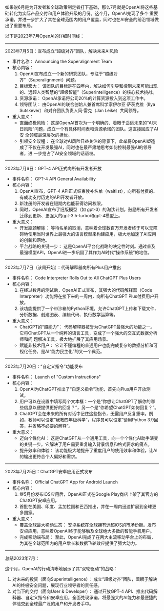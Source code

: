 如果说6月是为开发者和全球政策制定者打下基础，那么7月就是OpenAI将这些基础转化为实际产品交付和用户体验升级的月份。这个月，OpenAI兑现了多个
重要承诺，并进一步扩大了其在全球范围内的用户覆盖，同时也在AI安全的前沿领域做出了重要布局。

以下是2023年7月OpenAI的详细时间线：

---

2023年7月5日：宣布成立“超级对齐”团队，解决未来AI风险

- 事件名称： Announcing the Superalignment Team
- 核心内容：
  1.  OpenAI宣布成立一个新的研究团队，专注于“超级对齐”（Superalignment）问题。
  2.  目标宏大： 该团队的目标是在四年内，解决如何引导和控制未来可能出现的、远超人类智慧的“超级智能”（Superintelligence）的核心技术挑战。
  3.  资源承诺： OpenAI承诺将公司20%的计算资源投入到这项工作中。
  4.  领导团队： 由OpenAI的联合创始人兼首席科学家伊尔亚·萨茨克维（Ilya Sutskever）和对齐团队负责人简·雷克（Jan Leike）共同领导。
- 重大意义：
  - 直面终极风险： 这是OpenAI首次为一个明确的、着眼于遥远未来的“AI末日风险”问题，成立一个有具体时间表和资源承诺的团队。这直接回应了AI安
    全领域最深层次的担忧。
  - 引领安全议程： 在全球对AI风险日益关注的背景下，此举将OpenAI塑造成了不仅在开发最强AI，同时也在最严肃地思考如何控制最强AI的领导者，进
    一步抢占了AI安全领域的话语权。

---

2023年7月6日：GPT-4 API正式向所有开发者开放

- 事件名称： GPT-4 API General Availability
- 核心内容：
  1.  OpenAI宣布，GPT-4 API正式结束候补名单（waitlist），向所有付费的、有成功支付历史的API开发者开放。
  2.  新注册的开发者在短期内也能获得访问权限。
  3.  同时，OpenAI宣布了旧版模型（如 gpt-3）的淘汰计划，鼓励所有开发者迁移到更新、更强大的gpt-3.5-turbo和gpt-4模型上。
- 重大意义：
  - 开发瓶颈解除：
    等待名单的取消，意味着全球数百万开发者终于可以无障碍地使用当时世界上最强大的语言模型来构建应用，极大地加速了AI应用的创新和落地。
  - 平台战略的关键一步： 这是OpenAI平台化战略的决定性时刻。通过普及最强模型API，OpenAI进一步巩固了其作为AI时代“操作系统”的地位。

---

2023年7月7日（该周开始）：代码解释器向所有Plus用户推出

- 事件名称： Code Interpreter Rolls Out to All ChatGPT Plus Users
- 核心内容：
  1.  在经过数月的测试后，OpenAI正式宣布，其强大的代码解释器（Code Interpreter）功能将在接下来的一周内，向所有ChatGPT Plus付费用户开放。
  2.  该功能提供了一个带沙箱的Python环境，允许ChatGPT上传和下载文件、分析数据、创建图表、编辑代码、执行数学运算等。
- 重大意义：
  - ChatGPT的“超能力”： 代码解释器被誉为ChatGPT最强大的功能之一。它将ChatGPT从一个纯粹的语言工具，变成了一个强大的交互式数据分析师和问
    题解决工具，极大地扩展了其应用场景。
  - 赋能非技术用户： 它让不懂编程的普通用户也能完成复杂的数据分析和可视化任务，是AI“能力民主化”的又一个典范。

---

2023年7月20日：“自定义指令”功能发布

- 事件名称： Launch of "Custom Instructions"
- 核心内容：
  1.  OpenAI为ChatGPT推出了“自定义指令”功能，首先向Plus用户开放测试。
  2.  用户可以在设置中填写两个文本框：一个是“你想让ChatGPT了解你的哪些信息以便提供更好的回复？”，另一个是“你希望ChatGPT如何回复？”。
  3.  ChatGPT会在未来的所有对话中记住这些指令，无需用户反复重申。例如，教师可以设定“我教四年级科学”，程序员可以设定“请用Python
      3.9回答，并省略不必要的解释”。
- 重大意义：
  - 迈向个性化AI： 这是ChatGPT从一个通用工具，向一个个性化AI助手演变的关键一步。它解决了用户需要重复输入背景信息和格式要求的痛点。
  - 提升效率和体验： 该功能极大地提升了重度用户的使用效率和体验，让AI的输出更符合个人偏好和需求。

---

2023年7月25日：ChatGPT安卓应用正式发布

- 事件名称： Official ChatGPT App for Android Launch
- 核心内容：
  1.  继5月份发布iOS应用后，OpenAI正式在Google Play商店上架了其官方的ChatGPT安卓应用。
  2.  首批在美国、印度、孟加拉国和巴西推出，并在一周内迅速扩展到全球更多国家。
- 重大意义：
  - 覆盖全球最大移动生态： 安卓系统在全球拥有远超iOS的市场份额。发布安卓应用，意味着OpenAI终于能够触及全球绝大多数的智能手机用户。
  - 完成移动端布局： 至此，OpenAI完成了在两大主流移动平台上的布局，为其在全球范围内的用户增长和数据飞轮效应提供了强大动力。

---

总结2023年7月：

这个月，OpenAI的行动清晰地展示了其“双轮驱动”的战略：

1.  对未来的投资（面向Superintelligence）： 成立“超级对齐”团队，着眼于解决AI的终极安全问题，展现行业领导者的责任感。
2.  对当下的交付（面向User & Developer）： 通过开放GPT-4
    API、推出代码解释器、自定义指令和安卓应用，全面兑现承诺，将最强大的AI能力和最便捷的体验交到全球最广泛的用户和开发者手中。
